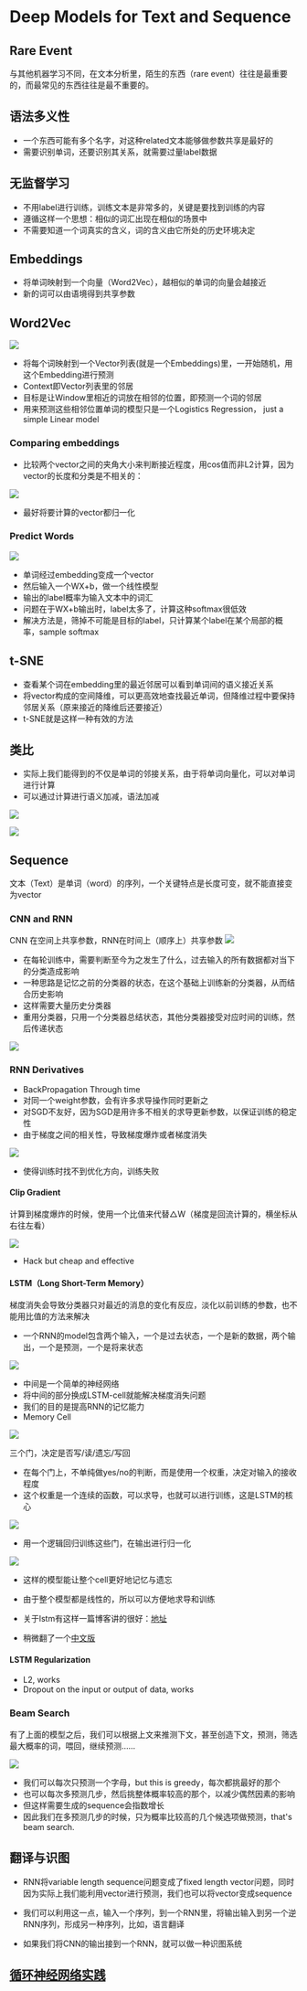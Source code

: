 # Deep Models for Text and Sequence

## Rare Event
与其他机器学习不同，在文本分析里，陌生的东西（rare event）往往是最重要的，而最常见的东西往往是最不重要的。

## 语法多义性
- 一个东西可能有多个名字，对这种related文本能够做参数共享是最好的
- 需要识别单词，还要识别其关系，就需要过量label数据

## 无监督学习
- 不用label进行训练，训练文本是非常多的，关键是要找到训练的内容
- 遵循这样一个思想：相似的词汇出现在相似的场景中
- 不需要知道一个词真实的含义，词的含义由它所处的历史环境决定

## Embeddings
- 将单词映射到一个向量（Word2Vec），越相似的单词的向量会越接近
- 新的词可以由语境得到共享参数

## Word2Vec
![](../../res/word2vec.png)

- 将每个词映射到一个Vector列表(就是一个Embeddings)里，一开始随机，用这个Embedding进行预测
- Context即Vector列表里的邻居
- 目标是让Window里相近的词放在相邻的位置，即预测一个词的邻居
- 用来预测这些相邻位置单词的模型只是一个Logistics Regression， just a simple Linear model
### Comparing embeddings
- 比较两个vector之间的夹角大小来判断接近程度，用cos值而非L2计算，因为vector的长度和分类是不相关的：

![](../../res/cmpcos.png)

- 最好将要计算的vector都归一化

### Predict Words

![](../../res/predictword.png)

- 单词经过embedding变成一个vector
- 然后输入一个WX+b，做一个线性模型
- 输出的label概率为输入文本中的词汇
- 问题在于WX+b输出时，label太多了，计算这种softmax很低效
- 解决方法是，筛掉不可能是目标的label，只计算某个label在某个局部的概率，sample softmax

## t-SNE
- 查看某个词在embedding里的最近邻居可以看到单词间的语义接近关系
- 将vector构成的空间降维，可以更高效地查找最近单词，但降维过程中要保持邻居关系（原来接近的降维后还要接近）
- t-SNE就是这样一种有效的方法

## 类比
- 实际上我们能得到的不仅是单词的邻接关系，由于将单词向量化，可以对单词进行计算
- 可以通过计算进行语义加减，语法加减

![](../../res/analogies.png)

![](../../res/vecanalogy.png)

## Sequence
文本（Text）是单词（word）的序列，一个关键特点是长度可变，就不能直接变为vector

### CNN and RNN
CNN 在空间上共享参数，RNN在时间上（顺序上）共享参数
![](../../res/cnn_rnn.png)

- 在每轮训练中，需要判断至今为之发生了什么，过去输入的所有数据都对当下的分类造成影响
- 一种思路是记忆之前的分类器的状态，在这个基础上训练新的分类器，从而结合历史影响
- 这样需要大量历史分类器
- 重用分类器，只用一个分类器总结状态，其他分类器接受对应时间的训练，然后传递状态

![](../../res/rnn.png)

### RNN Derivatives
- BackPropagation Through time 
- 对同一个weight参数，会有许多求导操作同时更新之
- 对SGD不友好，因为SGD是用许多不相关的求导更新参数，以保证训练的稳定性
- 由于梯度之间的相关性，导致梯度爆炸或者梯度消失

![](../../res/rnn_gradient.png)

- 使得训练时找不到优化方向，训练失败

#### Clip Gradient
计算到梯度爆炸的时候，使用一个比值来代替△W（梯度是回流计算的，横坐标从右往左看）

![](../../res/gradient_clip.png)

- Hack but cheap and effective

#### LSTM（Long Short-Term Memory）
梯度消失会导致分类器只对最近的消息的变化有反应，淡化以前训练的参数，也不能用比值的方法来解决
- 一个RNN的model包含两个输入，一个是过去状态，一个是新的数据，两个输出，一个是预测，一个是将来状态

![](../../res/rnn_model.png)

- 中间是一个简单的神经网络
- 将中间的部分换成LSTM-cell就能解决梯度消失问题
- 我们的目的是提高RNN的记忆能力
- Memory Cell

![](../../res/mem_cell.png)

三个门，决定是否写/读/遗忘/写回

  - 在每个门上，不单纯做yes/no的判断，而是使用一个权重，决定对输入的接收程度
  - 这个权重是一个连续的函数，可以求导，也就可以进行训练，这是LSTM的核心
  
 ![](../../res/lstm_gate.png)
  - 用一个逻辑回归训练这些门，在输出进行归一化
  
  ![](../../res/lstm_cell.png)
  
  - 这样的模型能让整个cell更好地记忆与遗忘
  - 由于整个模型都是线性的，所以可以方便地求导和训练
  
- 关于lstm有这样一篇博客讲的很好：[地址](http://colah.github.io/posts/2015-08-Understanding-LSTMs/)
- 稍微翻了一个[中文版](unstand_lstm.md)

#### LSTM Regularization
- L2, works
- Dropout on the input or output of data, works

### Beam Search
有了上面的模型之后，我们可以根据上文来推测下文，甚至创造下文，预测，筛选最大概率的词，喂回，继续预测……

![](../../res/beam_search.png)

- 我们可以每次只预测一个字母，but this is greedy，每次都挑最好的那个
- 也可以每次多预测几步，然后挑整体概率较高的那个，以减少偶然因素的影响
- 但这样需要生成的sequence会指数增长
- 因此我们在多预测几步的时候，只为概率比较高的几个候选项做预测，that's beam search.

## 翻译与识图
- RNN将variable length sequence问题变成了fixed length vector问题，同时因为实际上我们能利用vector进行预测，我们也可以将vector变成sequence

- 我们可以利用这一点，输入一个序列，到一个RNN里，将输出输入到另一个逆RNN序列，形成另一种序列，比如，语言翻译
- 如果我们将CNN的输出接到一个RNN，就可以做一种识图系统

## [循环神经网络实践](rnn_practice.md)